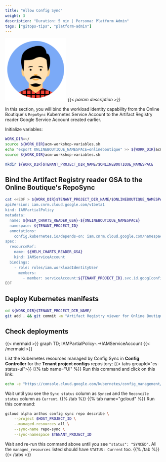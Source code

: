 ```yaml
---
title: "Allow Config Sync"
weight: 3
description: "Duration: 5 min | Persona: Platform Admin"
tags: ["gitops-tips", "platform-admin"]
---
```

![Platform Admin](/images/platform-admin.png)
_{{< param description >}}_

In this section, you will bind the workload identity capability from the Online Boutique's `RepoSync` Kubernetes Service Account to the Artifact Registry reader Google Service Account created earlier.

Initialize variables:
```Bash
WORK_DIR=~/
source ${WORK_DIR}acm-workshop-variables.sh
echo "export ONLINEBOUTIQUE_NAMESPACE=onlineboutique" >> ${WORK_DIR}acm-workshop-variables.sh
source ${WORK_DIR}acm-workshop-variables.sh
```

```Bash
mkdir ${WORK_DIR}$TENANT_PROJECT_DIR_NAME/$ONLINEBOUTIQUE_NAMESPACE
```

## Bind the Artifact Registry reader GSA to the Online Boutique's RepoSync

```Bash
cat <<EOF > ${WORK_DIR}$TENANT_PROJECT_DIR_NAME/$ONLINEBOUTIQUE_NAMESPACE/artifactregistry-charts-reader-workload-identity-user.yaml
apiVersion: iam.cnrm.cloud.google.com/v1beta1
kind: IAMPartialPolicy
metadata:
  name: ${HELM_CHARTS_READER_GSA}-${ONLINEBOUTIQUE_NAMESPACE}
  namespace: ${TENANT_PROJECT_ID}
  annotations:
    config.kubernetes.io/depends-on: iam.cnrm.cloud.google.com/namespaces/${TENANT_PROJECT_ID}/IAMServiceAccount/${HELM_CHARTS_READER_GSA}
spec:
  resourceRef:
    name: ${HELM_CHARTS_READER_GSA}
    kind: IAMServiceAccount
  bindings:
    - role: roles/iam.workloadIdentityUser
      members:
        - member: serviceAccount:${TENANT_PROJECT_ID}.svc.id.goog[config-management-system/ns-reconciler-${ONLINEBOUTIQUE_NAMESPACE}]
EOF
```

## Deploy Kubernetes manifests

```Bash
cd ${WORK_DIR}$TENANT_PROJECT_DIR_NAME/
git add . && git commit -m "Artifact Registry viewer for Online Boutique's RepoSync" && git push origin main
```

## Check deployments

{{< mermaid >}}
graph TD;
  IAMPartialPolicy-.->IAMServiceAccount
{{< /mermaid >}}

List the Kubernetes resources managed by Config Sync in **Config Controller** for the **Tenant project configs** repository:
{{< tabs groupId="cs-status-ui">}}
{{% tab name="UI" %}}
Run this command and click on this link:
```Bash
echo -e "https://console.cloud.google.com/kubernetes/config_management/packages?project=${HOST_PROJECT_ID}"
```
Wait until you see the `Sync status` column as `Synced` and the `Reconcile status` column as `Current`.
{{% /tab %}}
{{% tab name="gcloud" %}}
Run this command:
```Bash
gcloud alpha anthos config sync repo describe \
    --project $HOST_PROJECT_ID \
    --managed-resources all \
    --sync-name repo-sync \
    --sync-namespace $TENANT_PROJECT_ID
```
Wait and re-run this command above until you see `"status": "SYNCED"`. All the `managed_resources` listed should have `STATUS: Current` too.
{{% /tab %}}
{{< /tabs >}}